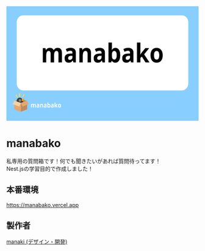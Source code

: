 
<img src="./public/ogp.png" height="300"/>

# manabako

私専用の質問箱です！何でも聞きたいがあれば質問待ってます！  
Nest.jsの学習目的で作成しました！

## 本番環境

https://manabako.vercel.app


## 製作者

[manaki (デザイン・開発)](https://twitter.com/mikeanakida)  


